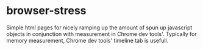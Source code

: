 browser-stress
==============

Simple html pages for nicely ramping up the amount of spun up javascript objects in conjunction with measurement in Chrome dev tools'.
Typically for memory measurement, Chrome dev tools' timeline tab is usefull.

